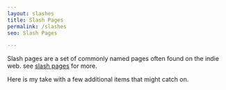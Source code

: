 ```yaml
---
layout: slashes
title: Slash Pages
permalink: /slashes
seo: Slash Pages

---
```


Slash pages are a set of commonly named pages often found on the indie web. see [slash pages](https://slashpages.net) for more.

Here is my take with a few additional items that might catch on.
